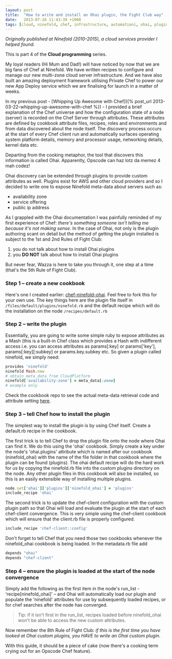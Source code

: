 ```yaml
---
layout: post
title:  "How to write and install an Ohai plugin, the Fight Club way"
date:   2013-07-26 11:43:39 +1000
tags: [cloud, ninefold, chef, infrastructure, automationi, ohai, plugin]
---
```


*Originally published at Ninefold (2010-2015), a cloud
services provider I helped found.*

This is part 4 of the **Cloud programming** series.

My loyal readers (Hi Mum and Dad!) will have noticed by now that we are
big fans of Chef at Ninefold. We have written recipes to configure and
manage our new multi-zone cloud server infrastructure. And we have also
built an amazing deployment framework utilising Private Chef to power
our new App Deploy service which we are finalising for launch in a
matter of weeks.

In my previous post - [Whipping Up Awesome with
Chef]({% post_url 2013-03-22-whipping-up-awesome-with-chef %}) - I provided a
brief explanation of the Chef universe and how the configuration state
of a node (server) is recorded on the Chef Server through attributes.
These attributes are defined by cookbook attribute files, recipes, roles
and environments and from data discovered about the node itself.  The
discovery process occurs at the start of every Chef client run and
automatically surfaces operating system platform details, memory and
processor usage, networking details, kernel data etc.

Departing from the cooking metaphor, the tool that discovers this
information is called Ohai. Apparently, Opscode can haz lotz da memez 4
mah codez!

Ohai discovery can be extended through plugins to provide custom
attributes as well. Plugins exist for AWS and other cloud providers and
so I decided to write one to expose Ninefold meta-data about servers
such as:

* availability zone
* service offering
* public ip address

As I grappled with the Ohai documentation I
was painfully reminded of my first experience of Chef: *there's something
someone isn't telling me because it's not making sense*. In the case of Ohai,
not only is the plugin authoring scant on detail but the method of
getting the plugin installed is subject to the 1st and 2nd Rules of Fight Club:

1. you do not talk about how to install Ohai plugins
1. you **DO NOT** talk about how to install Ohai plugins

But never fear, Wazza is here to take you through it, one step at a time
(that's the 5th Rule of Fight Club).

### Step 1 – create a new cookbook

Here's one I created earlier: [chef-ninefold-ohai](https://github.com/ninefold/chef-ninefold-ohai).
Feel free to fork this for your own use. The key things here are the plugin file itself in
`/files/default/plugins/ninefold.rb` and the default recipe which will do
the installation on the node `/recipes/default.rb`

### Step 2 – write the plugin

Essentially, you are going to write some simple ruby to expose
attributes as a Mash (this is a built-in Chef class which provides a
Hash with indifferent access i.e. you can access attributes as
params[:key] or params['key'], params[:key][:subkey] or
params.key.subkey etc.  So given a plugin called ninefold, we simply
need:

```ruby
provides 'ninefold'
ninefold Mash.new
# obtain meta_data from CloudPlatform
ninefold['availability-zone'] = meta_data[:zone]
# example only
```

Check the cookbook repo to see the actual meta-data retrieval code and
attribute setting
[here](https://github.com/ninefold/chef-ninefold-ohai/blob/master/files/default/plugins/ninefold.rb).

### Step 3 – tell Chef how to install the plugin

The simplest way to install the plugin is by using Chef itself.  Create
a default.rb recipe in the cookbook.

The first trick is to tell Chef to drop the plugin file onto the node
where Ohai can find it.  We do this using the 'ohai' cookbook.  Simply
create a key under the node's 'ohai.plugins' attribute which is named
after our cookbook (ninefold_ohai) with the name of the file folder in
that cookbook where the plugin can be found (plugins).  The ohai default
recipe will do the hard work for us by copying the ninefold.rb file into
the custom plugins directory on the node.  Any other plugin files in
this cookbook will also be installed, so this is an easily extensible
way of installing multiple plugins.

```ruby
node.set['ohai']['plugins']['ninefold_ohai'] = 'plugins'
include_recipe 'ohai'
```

The second trick is to update the chef-client configuration with the
custom plugin path so that Ohai will load and evaluate the plugin at the
start of each chef-client convergence.  This is very simple using the
chef-client cookbook which will ensure that the client.rb file is
properly configured.

```ruby
include_recipe 'chef-client::config'
```

Don't forget to tell Chef that you need those two cookbooks whenever the
ninefold_ohai cookbook is being loaded.  In the metadata.rb file add

```ruby
depends "ohai"
depends "chef-client"
```

### Step 4 – ensure the plugin is loaded at the start of the node convergence

Simply add the following as the first item in the node's run_list -
'recipe[ninefold_ohai]' – and Ohai will automatically load our plugin
and populate the 'ninefold' attributes for use by subsequently loaded
recipes, or for chef searches after the node has converged.

> Tip: if it isn't first in the run_list, recipes loaded before ninefold_ohai won't be able to access the new custom attributes.

Now remember the 8th Rule of Fight Club: *if this is the first time you
have looked at Ohai custom plugins, you HAVE to write an Ohai custom
plugin*.

With this guide, it should be a piece of cake (now there's a cooking
term crying out for an Opscode Chef feature).
